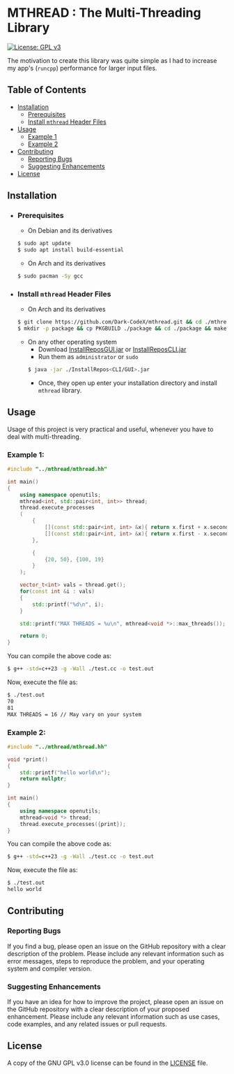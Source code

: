 # MTHREAD : The Multi-Threading Library

[![License: GPL v3](https://img.shields.io/badge/License-GPLv3-blue.svg)](https://www.gnu.org/licenses/gpl-3.0)

The motivation to create this library was quite simple as I had to increase my app's (`runcpp`) performance for larger input files.

## Table of Contents

- [Installation](#installation)
    - [Prerequisites](#prerequisites)
    - [Install `mthread` Header Files](#install-mthread-header-files)
- [Usage](#usage)
    - [Example 1](#example-1)
    - [Example 2](#example-2)
- [Contributing](#contributing)
    - [Reporting Bugs](#reporting-bugs)
    - [Suggesting Enhancements](#suggesting-enhancements)
- [License](#license)

## Installation

- ### Prerequisites
    - On Debian and its derivatives
    ```bash
    $ sudo apt update
    $ sudo apt install build-essential
    ```
    - On Arch and its derivatives
    ```bash
    $ sudo pacman -Sy gcc
    ```
- ### Install `mthread` Header Files
    - On Arch and its derivatives
    ```bash
    $ git clone https://github.com/Dark-CodeX/mthread.git && cd ./mthread
    $ mkdir -p package && cp PKGBUILD ./package && cd ./package && makepkg -si
    ```
    - On any other operating system
         - Download [InstallReposGUI.jar](https://github.com/Dark-CodeX/InstallRepos/releases/download/v1.1.0/InstallReposGUI.jar) or [InstallReposCLI.jar](https://github.com/Dark-CodeX/InstallRepos/releases/download/v1.1.0/InstallReposCLI.jar)
         - Run them as `administrator` or `sudo`
         ```bash
         $ java -jar ./InstallRepos<CLI/GUI>.jar
         ```
         - Once, they open up enter your installation directory and install `mthread` library.

## Usage

Usage of this project is very practical and useful, whenever you have to deal with multi-threading.

### Example 1:
```cpp
#include "../mthread/mthread.hh"

int main()
{
    using namespace openutils;
    mthread<int, std::pair<int, int>> thread;
    thread.execute_processes
    (
        {
            [](const std::pair<int, int> &x){ return x.first + x.second;},
            [](const std::pair<int, int> &x){ return x.first - x.second;}
        },

        {
            {20, 50}, {100, 19}
        }
    );

    vector_t<int> vals = thread.get();
    for(const int &i : vals)
    {
        std::printf("%d\n", i);
    }

    std::printf("MAX THREADS = %u\n", mthread<void *>::max_threads());

    return 0;
}
```

You can compile the above code as:
```bash
$ g++ -std=c++23 -g -Wall ./test.cc -o test.out
```

Now, execute the file as:
```bash
$ ./test.out
70
81
MAX THREADS = 16 // May vary on your system
```

### Example 2:
```cpp
#include "../mthread/mthread.hh"

void *print()
{
    std::printf("hello world\n");
    return nullptr;
}

int main()
{
    using namespace openutils;
    mthread<void *> thread;
    thread.execute_processes({print});
}
```

You can compile the above code as:
```bash
$ g++ -std=c++23 -g -Wall ./test.cc -o test.out
```

Now, execute the file as:
```bash
$ ./test.out
hello world
```

## Contributing

### Reporting Bugs

If you find a bug, please open an issue on the GitHub repository with a clear description of the problem. Please include any relevant information such as error messages, steps to reproduce the problem, and your operating system and compiler version.

### Suggesting Enhancements

If you have an idea for how to improve the project, please open an issue on the GitHub repository with a clear description of your proposed enhancement. Please include any relevant information such as use cases, code examples, and any related issues or pull requests.

## License

A copy of the GNU GPL v3.0 license can be found in the [LICENSE](./LICENSE) file.